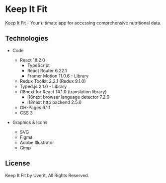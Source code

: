 # Keep It Fit

[Keep It Fit](https://newhorizonweb.github.io/keepitfit/) - Your ultimate app for accessing comprehensive nutritional data.

## Technologies

- Code
    - React 18.2.0
        - TypeScript
        - React Router 6.22.1
        - Framer Motion 11.0.6 - Library
    - Redux Toolkit 2.2.1 (Redux 9.1.0)
    - Typed.js 2.1.0 - Library
    - i18next for React 14.1.0 (translation library)
        - i18next browser language detector 7.2.0
        - i18next http backend 2.5.0
    - GH-Pages 6.1.1
    - CSS 3

- Graphics & Icons
    - SVG
    - Figma
    - Adobe Illustrator
    - Gimp

## License

Keep It Fit by Uverit, All Rights Reserved.